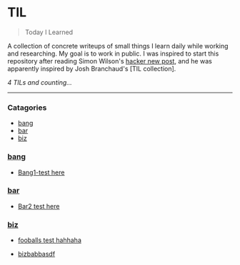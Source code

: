 # TIL
> Today I Learned

A collection of concrete writeups of small things I learn daily while working
and researching. My goal is to work in public. I was inspired to start this
repository after reading Simon Wilson's [hacker new post][1], and he was
apparently inspired by Josh Branchaud's [TIL collection].

_4 TILs and counting..._

---

### Catagories

- [bang](#bang)
- [bar](#bar)
- [biz](#biz)

### [bang](#bang)
  
- [Bang1-test here](bang/bang1-test.md)
  
### [bar](#bar)
  
- [Bar2 test here](bar/bar2-test.md)
  
### [biz](#biz)
  
- [fooballs test hahhaha](biz/fooballs-test.md)
  
- [bizbabbasdf](biz/fooballs-test2.md)
  

[1]: https://simonwillison.net/2020/Apr/20/self-rewriting-readme/
[2]: https://github.com/jbranchaud/til
